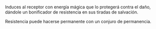 Induces al receptor con energía mágica que lo protegerá contra el daño, dándole un bonificador de resistencia en sus tiradas de salvación.

Resistencia puede hacerse permanente con un conjuro de permanencia.
